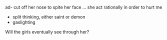 ad- cut off her nose to spite her face ... she act rationally in order to hurt me
- split thinking, either saint or demon
- gaslighting

Will the girls eventually see through her?
